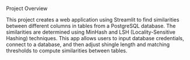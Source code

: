 Project Overview

This project creates a web application using Streamlit to find similarities between different columns in tables from a PostgreSQL database. 
The similarities are determined using MinHash and LSH (Locality-Sensitive Hashing) techniques. This app allows users to input database credentials, 
connect to a database, and then adjust shingle length and matching thresholds to compute similarities between tables.
